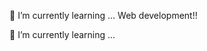 <!-- ## POS con Laravel open source
Pequeño punto de venta con Laravel 7. 
![Bienvenida al sistema de ventas escrito en Laravel](https://horizondevs.net/imgs/linkedin_green.png)
-->

🌱 I’m currently learning ... Web development!!

🌱 I’m currently learning ...

<!--
**SolisPDev/SolisPDev** is a ✨ _special_ ✨ repository because its `README.md` (this file) appears on your GitHub profile.

Here are some ideas to get you started:

- 🔭 I’m currently working on ...
- 
- 👯 I’m looking to collaborate on ...
- 🤔 I’m looking for help with ...
- 💬 Ask me about ...
- 📫 How to reach me: ...
- 😄 Pronouns: ...
- ⚡ Fun fact: ...
-->
